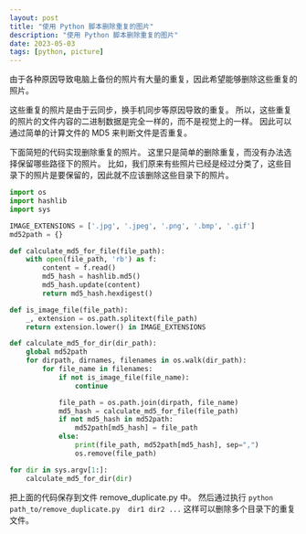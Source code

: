```yaml
---
layout: post
title: "使用 Python 脚本删除重复的图片"
description: "使用 Python 脚本删除重复的图片"
date: 2023-05-03
tags: [python, picture]
---
```


由于各种原因导致电脑上备份的照片有大量的重复，因此希望能够删除这些重复的照片。

这些重复的照片是由于云同步，换手机同步等原因导致的重复。
所以，这些重复的照片的文件内容的二进制数据是完全一样的，而不是视觉上的一样。
因此可以通过简单的计算文件的 MD5 来判断文件是否重复。

下面简短的代码实现删除重复的照片。
这里只是简单的删除重复，而没有办法选择保留哪些路径下的照片。
比如，我们原来有些照片已经是经过分类了，这些目录下的照片是要保留的，因此就不应该删除这些目录下的照片。

```python
import os
import hashlib
import sys

IMAGE_EXTENSIONS = ['.jpg', '.jpeg', '.png', '.bmp', '.gif']
md52path = {}

def calculate_md5_for_file(file_path):
    with open(file_path, 'rb') as f:
        content = f.read()
        md5_hash = hashlib.md5()
        md5_hash.update(content)
        return md5_hash.hexdigest()

def is_image_file(file_path):
    _, extension = os.path.splitext(file_path)
    return extension.lower() in IMAGE_EXTENSIONS

def calculate_md5_for_dir(dir_path):
    global md52path
    for dirpath, dirnames, filenames in os.walk(dir_path):
        for file_name in filenames:
            if not is_image_file(file_name):
                continue

            file_path = os.path.join(dirpath, file_name)
            md5_hash = calculate_md5_for_file(file_path)
            if not md5_hash in md52path:
                md52path[md5_hash] = file_path
            else:
                print(file_path, md52path[md5_hash], sep=",")
                os.remove(file_path)

for dir in sys.argv[1:]:
    calculate_md5_for_dir(dir)
```

把上面的代码保存到文件 remove_duplicate.py 中。
然后通过执行 `python path_to/remove_duplicate.py  dir1 dir2 ...` 这样可以删除多个目录下的重复文件。
